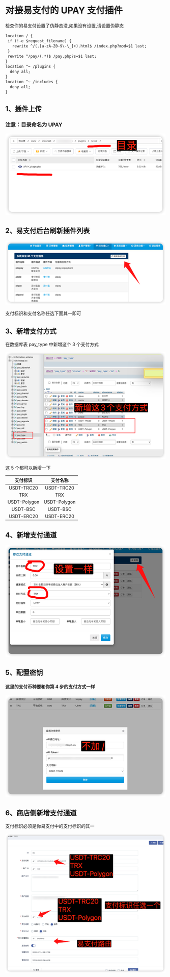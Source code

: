 # 对接易支付的 UPAY 支付插件

检查你的易支付设置了伪静态没,如果没有设置,请设置伪静态

```
location / {
 if (!-e $request_filename) {
   rewrite ^/(.[a-zA-Z0-9\-\_]+).html$ /index.php?mod=$1 last;
 }
 rewrite ^/pay/(.*)$ /pay.php?s=$1 last;
}
location ^~ /plugins {
  deny all;
}
location ^~ /includes {
  deny all;
}

```

## 1、插件上传

### 注意：目录命名为 UPAY

![插件上传 配置](img/01.png)

## 2、易支付后台刷新插件列表

![刷新插件列表](img/02.png)

支付标识和支付名称任选下面其一即可

## 3、新增支付方式

在数据库表 pay_type 中新增这个 3 个支付方式

![新增支付方式](img/06.png)

这 5 个都可以新增一下

|   支付标识   |   支付名称   |
| :----------: | :----------: |
|  USDT-TRC20  |  USDT-TRC20  |
|     TRX      |     TRX      |
| USDT-Polygon | USDT-Polygon |
|   USDT-BSC   |   USDT-BSC   |
|  USDT-ERC20  |  USDT-ERC20  |

## 4、新增支付通道

![新增支付通道](img/04.png)

## 5、配置密钥

#### 这里的支付币种要和你第 4 步的支付方式一样

![配置密钥](img/05.png)

## 6、商店侧新增支付通道

支付标识必须是你易支付中的支付标识的其一

![商店侧新增支付通道](img/07.png)
